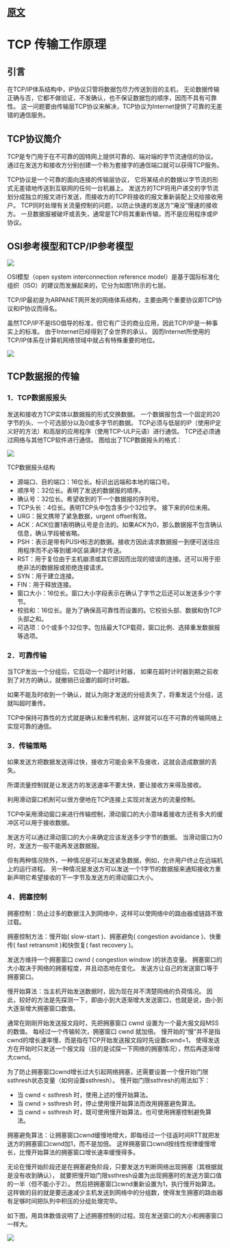 
## [原文](https://www.cnblogs.com/mrsandstorm/p/5701691.html)

# TCP 传输工作原理

## 引言

在TCP/IP体系结构中，IP协议只管将数据包尽力传送到目的主机，
无论数据传输正确与否，它都不做验证，不发确认，也不保证数据包的顺序，因而不具有可靠性。
这一问题要由传输层TCP协议来解决，TCP协议为Internet提供了可靠的无差错的通信服务。

## TCP协议简介
TCP是专门用于在不可靠的因特网上提供可靠的、端对端的字节流通信的协议。
通过在发送方和接收方分别创建一个称为套接字的通信端口就可以获得TCP服务。

TCP协议是一个可靠的面向连接的传输层协议，
它将某结点的数据以字节流的形式无差错地传送到互联网的任何一台机器上。
发送方的TCP将用户递交的字节流划分成独立的报文进行发送，而接收方的TCP将接收的报文重新装配上交给接收用户。
TCP同时处理有关流量控制的问题，以防止快速的发送方“淹没”慢速的接收方。
一旦数据报被破坏或丢失，通常是TCP将其重新传输，而不是应用程序或IP协议。

## OSI参考模型和TCP/IP参考模型

![](../images/tcp/osi_7.jpg)

OSI模型（open system interconnection reference model）是基于国际标准化组织（ISO）的建议而发展起来的，它分为如图1所示的七层。

TCP/IP最初是为ARPANET网开发的网络体系结构，主要由两个重要协议即TCP协议和IP协议而得名。

虽然TCP/IP不是ISO倡导的标准，但它有广泛的商业应用，因此TCP/IP是一种事实上的标准。
由于Internet已经得到了全世界的承认，
因而Internet所使用的TCP/IP体系在计算机网络领域中就占有特殊重要的地位。

![](../images/tcp_osi.png)

## TCP数据报的传输


### 1．TCP数据报报头

发送和接收方TCP实体以数据报的形式交换数据。
一个数据报包含一个固定的20字节的头、一个可选部分以及0或多字节的数据。
TCP必须与低层的IP（使用IP定义好的方法）和高层的应用程序（使用TCP-ULP元语）进行通信。
TCP还必须通过网络与其他TCP软件进行通信。
图给出了TCP数据报头的格式：

![](../images/tcp/tcp_head_data_1.png)

TCP数据报头结构

- 源端口、目的端口：16位长。标识出远端和本地的端口号。
- 顺序号：32位长。表明了发送的数据报的顺序。
- 确认号：32位长。希望收到的下一个数据报的序列号。
- TCP头长：4位长。表明TCP头中包含多少个32位字。
接下来的6位未用。
- URG：报文携带了紧急数据，urgent offset有效。
- ACK：ACK位置1表明确认号是合法的。如果ACK为0，那么数据报不包含确认信息，确认字段被省略。
- PSH：表示是带有PUSH标志的数据。接收方因此请求数据报一到便可送往应用程序而不必等到缓冲区装满时才传送。
- RST：用于复位由于主机崩溃或其它原因而出现的错误的连接。还可以用于拒绝非法的数据报或拒绝连接请求。
- SYN：用于建立连接。
- FIN：用于释放连接。
- 窗口大小：16位长。窗口大小字段表示在确认了字节之后还可以发送多少个字节。
- 校验和：16位长。是为了确保高可靠性而设置的。它校验头部、数据和伪TCP头部之和。
- 可选项：0个或多个32位字。包括最大TCP载荷，窗口比例、选择重发数据报等选项。


### 2．可靠传输

当TCP发出一个分组后，它启动一个超时计时器，
如果在超时计时器到期之前收到了对方的确认，就撤销已设置的超时计时器。

如果不能及时收到一个确认，就认为刚才发送的分组丢失了，将重发这个分组，这就叫超时重传。

TCP中保持可靠性的方式就是确认和重传机制，这样就可以在不可靠的传输网络上实现可靠的通信。

### 3．传输策略

如果发送方把数据发送得过快，接收方可能会来不及接收，这就会造成数据的丢失。

所谓流量控制就是让发送方的发送速率不要太快，要让接收方来得及接收。

利用滑动窗口机制可以很方便地在TCP连接上实现对发送方的流量控制。

TCP中采用滑动窗口来进行传输控制，滑动窗口的大小意味着接收方还有多大的缓冲区可以用于接收数据。

发送方可以通过滑动窗口的大小来确定应该发送多少字节的数据。
当滑动窗口为0时，发送方一般不能再发送数据报。

但有两种情况除外，一种情况是可以发送紧急数据，例如，允许用户终止在远端机上的运行进程。
另一种情况是发送方可以发送一个1字节的数据报来通知接收方重新声明它希望接收的下一字节及发送方的滑动窗口大小。

### 4．拥塞控制

拥塞控制：防止过多的数据注入到网络中，这样可以使网络中的路由器或链路不致过载。

拥塞控制方法：慢开始( slow-start )、拥塞避免( congestion avoidance )、快重传( fast retransmit )和快恢复( fast recovery )。

发送方维持一个拥塞窗口 cwnd ( congestion window )的状态变量。
拥塞窗口的大小取决于网络的拥塞程度，并且动态地在变化。
发送方让自己的发送窗口等于拥塞窗口。

慢开始算法：当主机开始发送数据时，因为现在并不清楚网络的负荷情况。
因此，较好的方法是先探测一下，即由小到大逐渐增大发送窗口，也就是说，由小到大逐渐增大拥塞窗口数值。

通常在刚刚开始发送报文段时，先把拥塞窗口 cwnd 设置为一个最大报文段MSS的数值。
每经过一个传输轮次，拥塞窗口 cwnd 就加倍。
慢开始的“慢”并不是指cwnd的增长速率慢，而是指在TCP开始发送报文段时先设置cwnd=1，
使得发送方在开始时只发送一个报文段（目的是试探一下网络的拥塞情况），然后再逐渐增大cwnd。

为了防止拥塞窗口cwnd增长过大引起网络拥塞，还需要设置一个慢开始门限ssthresh状态变量（如何设置ssthresh）。
慢开始门限ssthresh的用法如下：

- 当 cwnd < ssthresh 时，使用上述的慢开始算法。
- 当 cwnd > ssthresh 时，停止使用慢开始算法而改用拥塞避免算法。
- 当 cwnd = ssthresh 时，既可使用慢开始算法，也可使用拥塞控制避免算法。

拥塞避免算法：让拥塞窗口cwnd缓慢地增大，即每经过一个往返时间RTT就把发送方的拥塞窗口cwnd加1，而不是加倍。
这样拥塞窗口cwnd按线性规律缓慢增长，比慢开始算法的拥塞窗口增长速率缓慢得多。

无论在慢开始阶段还是在拥塞避免阶段，只要发送方判断网络出现拥塞（其根据就是没有收到确认），
就要把慢开始门限ssthresh设置为出现拥塞时的发送方窗口值的一半（但不能小于2）。
然后把拥塞窗口cwnd重新设置为1，执行慢开始算法。
这样做的目的就是要迅速减少主机发送到网络中的分组数，使得发生拥塞的路由器有足够时间把队列中积压的分组处理完毕。

如下图，用具体数值说明了上述拥塞控制的过程。现在发送窗口的大小和拥塞窗口一样大。

![](../images/tcp/tcp_block_controller.jpeg)